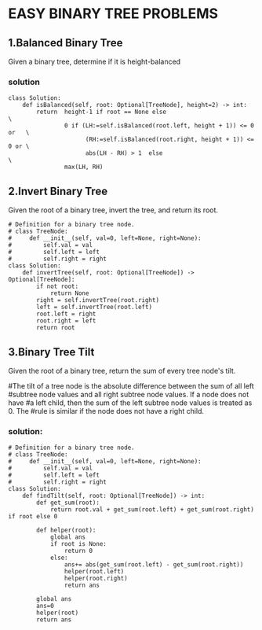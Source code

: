# EASY BINARY TREE PROBLEMS



## 1.Balanced Binary Tree

Given a binary tree, determine if it is 
height-balanced
### solution
```
class Solution:
    def isBalanced(self, root: Optional[TreeNode], height=2) -> int:
        return  height-1 if root == None else                               \
                0 if (LH:=self.isBalanced(root.left, height + 1)) <= 0 or   \
                      (RH:=self.isBalanced(root.right, height + 1)) <= 0 or \
                      abs(LH - RH) > 1  else                                \
                max(LH, RH)
```

 ## 2.Invert Binary Tree

Given the root of a binary tree, invert the tree, and return its root.

```
# Definition for a binary tree node.
# class TreeNode:
#     def __init__(self, val=0, left=None, right=None):
#         self.val = val
#         self.left = left
#         self.right = right
class Solution:
    def invertTree(self, root: Optional[TreeNode]) -> Optional[TreeNode]:
        if not root:
            return None
        right = self.invertTree(root.right)
        left = self.invertTree(root.left)
        root.left = right
        root.right = left
        return root
```

## 3.Binary Tree Tilt
Given the root of a binary tree, return the sum of every tree node's tilt.

#The tilt of a tree node is the absolute difference between the sum of all left #subtree node values and all right subtree node values. If a node does not have #a left child, then the sum of the left subtree node values is treated as 0. The #rule is similar if the node does not have a right child.

### solution:
```
# Definition for a binary tree node.
# class TreeNode:
#     def __init__(self, val=0, left=None, right=None):
#         self.val = val
#         self.left = left
#         self.right = right
class Solution:
    def findTilt(self, root: Optional[TreeNode]) -> int:
        def get_sum(root):
            return root.val + get_sum(root.left) + get_sum(root.right) if root else 0
        
        def helper(root):
            global ans
            if root is None:
                return 0
            else:
                ans+= abs(get_sum(root.left) - get_sum(root.right))
                helper(root.left)
                helper(root.right)
                return ans
                
        global ans
        ans=0
        helper(root)
        return ans
```

 
 